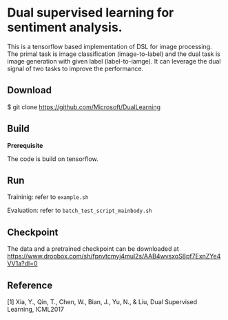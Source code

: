 Dual supervised learning for sentiment analysis.
==========

This is a tensorflow based implementation of DSL for image processing. The primal task is image classification (image-to-label) and the dual task is image generation with given label (label-to-iamge). It can leverage the dual signal of two tasks to improve the performance.

Download
----------
$ git clone https://github.com/Microsoft/DualLearning

Build
----------

**Prerequisite**

The code is build on tensorflow.


Run
----------
Traininig: refer to `example.sh`

Evaluation: refer to `batch_test_script_mainbody.sh`

Checkpoint
----------
The data and a pretrained checkpoint can be downloaded at
  https://www.dropbox.com/sh/fpnvtcmyj4mul2s/AAB4wvsxoS8pf7ExnZYe4VV1a?dl=0

Reference
----------
[1] Xia, Y., Qin, T., Chen, W., Bian, J., Yu, N., & Liu, Dual Supervised Learning, ICML2017
